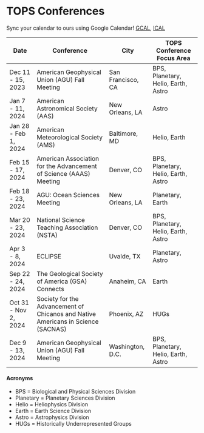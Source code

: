 # TOPS Conferences

Sync your calendar to ours using Google Calendar! [GCAL](https://calendar.google.com/calendar/embed?), [ICAL](https://calendar.google.com/calendar/ical/tce6loed2q1rnej3q8t3i0sha0%40group.calendar.google.com/public/basic.ics)

|Date |Conference |City | TOPS Conference Focus Area | 
| - | - | - | - |
| Dec 11 - 15, 2023 | American Geophysical Union (AGU) Fall Meeting | San Francisco, CA | BPS, Planetary, Helio, Earth, Astro |
| Jan 7 - 11, 2024 | American Astronomical Society (AAS) | New Orleans, LA | Astro |
| Jan 28 - Feb 1, 2024 | American Meteorological Society (AMS) | Baltimore, MD | Helio, Earth |
| Feb 15 - 17, 2024 | American Association for the Advancement of Science (AAAS) Meeting | Denver, CO | BPS, Planetary, Helio, Earth, Astro |
| Feb 18 - 23, 2024 | AGU: Ocean Sciences Meeting | New Orleans, LA | Planetary, Earth |
| Mar 20 - 23, 2024 | National Science Teaching Association (NSTA) | Denver, CO | BPS, Planetary, Helio, Earth, Astro |
| Apr 3 - 8, 2024 | ECLIPSE | Uvalde, TX | Planetary, Astro |
| Sep 22 - 24, 2024 | The Geological Society of America (GSA) Connects | Anaheim, CA | Earth |
| Oct 31 - Nov 2, 2024 | Society for the Advancement of Chicanos and Native Americans in Science (SACNAS) | Phoenix, AZ | HUGs |
| Dec 9 - 13, 2024 | American Geophysical Union (AGU) Fall Meeting | Washington, D.C. | BPS, Planetary, Helio, Earth, Astro |

#### Acronyms
* BPS = Biological and Physical Sciences Division
* Planetary = Planetary Sciences Division 
* Helio = Heliophysics Division
* Earth = Earth Science Division
* Astro = Astrophysics Division
* HUGs = Historically Underrepresented Groups
